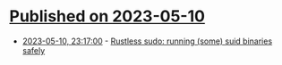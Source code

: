 # [Published on 2023-05-10](index.md)

* [2023-05-10, 23:17:00](https://lobste.rs/s/ngg64e/rustless_sudo_running_some_suid_binaries) - [Rustless sudo: running (some) suid binaries safely](https://medium.com/@anton_samokhvalov/rustless-sudo-exploring-secure-alternatives-for-suid-binaries-4e46391de292)
